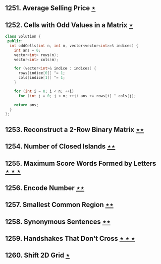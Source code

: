 ## 1251. Average Selling Price [$\star$](https://leetcode.com/problems/average-selling-price)

## 1252. Cells with Odd Values in a Matrix [$\star$](https://leetcode.com/problems/cells-with-odd-values-in-a-matrix)

```cpp
class Solution {
 public:
  int oddCells(int n, int m, vector<vector<int>>& indices) {
    int ans = 0;
    vector<int> rows(n);
    vector<int> cols(m);

    for (vector<int>& indice : indices) {
      rows[indice[0]] ^= 1;
      cols[indice[1]] ^= 1;
    }

    for (int i = 0; i < n; ++i)
      for (int j = 0; j < m; ++j) ans += rows[i] ^ cols[j];

    return ans;
  }
};
```

## 1253. Reconstruct a 2-Row Binary Matrix [$\star\star$](https://leetcode.com/problems/reconstruct-a-2-row-binary-matrix)

## 1254. Number of Closed Islands [$\star\star$](https://leetcode.com/problems/number-of-closed-islands)

## 1255. Maximum Score Words Formed by Letters [$\star\star\star$](https://leetcode.com/problems/maximum-score-words-formed-by-letters)

## 1256. Encode Number [$\star\star$](https://leetcode.com/problems/encode-number)

## 1257. Smallest Common Region [$\star\star$](https://leetcode.com/problems/smallest-common-region)

## 1258. Synonymous Sentences [$\star\star$](https://leetcode.com/problems/synonymous-sentences)

## 1259. Handshakes That Don't Cross [$\star\star\star$](https://leetcode.com/problems/handshakes-that-dont-cross)

## 1260. Shift 2D Grid [$\star$](https://leetcode.com/problems/shift-2d-grid)
